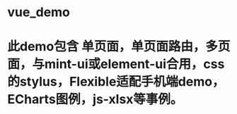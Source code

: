 # vue_demo

# 此demo包含 单页面，单页面路由，多页面，与mint-ui或element-ui合用，css的stylus，Flexible适配手机端demo，ECharts图例，js-xlsx等事例。
